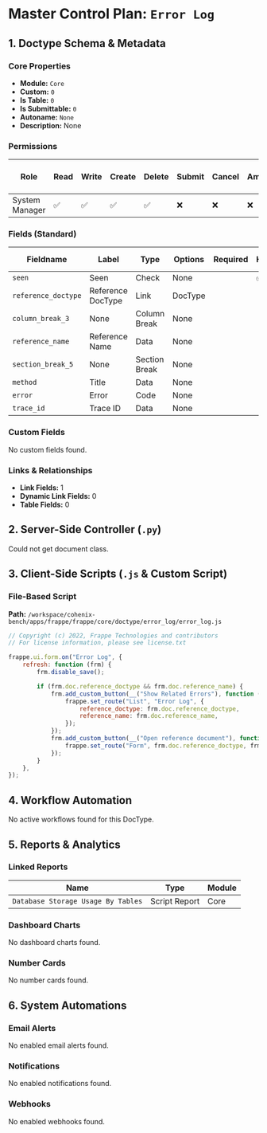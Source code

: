 # Master Control Plan: `Error Log`

## 1. Doctype Schema & Metadata

### Core Properties
- **Module:** `Core`
- **Custom:** `0`
- **Is Table:** `0`
- **Is Submittable:** `0`
- **Autoname:** `None`
- **Description:** None

### Permissions
| Role | Read | Write | Create | Delete | Submit | Cancel | Amend | Report | Import | Export | Print | Email | Share | Set User Perms |
|---|---|---|---|---|---|---|---|---|---|---|---|---|---|---|
| System Manager | ✅ | ✅ | ✅ | ✅ | ❌ | ❌ | ❌ | ✅ | ❌ | ❌ | ✅ | ✅ | ✅ | ❌ |


### Fields (Standard)
| Fieldname | Label | Type | Options | Required | Hidden | Read Only | Default | Description |
|---|---|---|---|---|---|---|---|---|
| `seen` | Seen | Check | None |  | ✅ |  | 0 | None |
| `reference_doctype` | Reference DocType | Link | DocType |  |  | ✅ | None | None |
| `column_break_3` | None | Column Break | None |  |  |  | None | None |
| `reference_name` | Reference Name | Data | None |  |  | ✅ | None | None |
| `section_break_5` | None | Section Break | None |  |  |  | None | None |
| `method` | Title | Data | None |  |  | ✅ | None | None |
| `error` | Error | Code | None |  |  | ✅ | None | None |
| `trace_id` | Trace ID | Data | None |  |  | ✅ | None | None |


### Custom Fields
No custom fields found.


### Links & Relationships
- **Link Fields:** 1
- **Dynamic Link Fields:** 0
- **Table Fields:** 0

## 2. Server-Side Controller (`.py`)
Could not get document class.


## 3. Client-Side Scripts (`.js` & Custom Script)
### File-Based Script
**Path:** `/workspace/cohenix-bench/apps/frappe/frappe/core/doctype/error_log/error_log.js`
```javascript
// Copyright (c) 2022, Frappe Technologies and contributors
// For license information, please see license.txt

frappe.ui.form.on("Error Log", {
	refresh: function (frm) {
		frm.disable_save();

		if (frm.doc.reference_doctype && frm.doc.reference_name) {
			frm.add_custom_button(__("Show Related Errors"), function () {
				frappe.set_route("List", "Error Log", {
					reference_doctype: frm.doc.reference_doctype,
					reference_name: frm.doc.reference_name,
				});
			});
			frm.add_custom_button(__("Open reference document"), function () {
				frappe.set_route("Form", frm.doc.reference_doctype, frm.doc.reference_name);
			});
		}
	},
});

```




## 4. Workflow Automation
No active workflows found for this DocType.


## 5. Reports & Analytics
### Linked Reports
| Name | Type | Module |
|---|---|---|
| `Database Storage Usage By Tables` | Script Report | Core |



### Dashboard Charts
No dashboard charts found.


### Number Cards
No number cards found.


## 6. System Automations
### Email Alerts
No enabled email alerts found.


### Notifications
No enabled notifications found.


### Webhooks
No enabled webhooks found.
